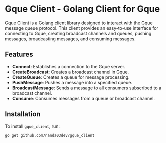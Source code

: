 # Gque Client - Golang Client for Gque

Gque Client is a Golang client library designed to interact with the Gque message queue protocol. This client provides an easy-to-use interface for connecting to Gque, creating broadcast channels and queues, pushing messages, broadcasting messages, and consuming messages.

## Features

- **Connect**: Establishes a connection to the Gque server.
- **CreateBroadcast**: Creates a broadcast channel in Gque.
- **CreateQueue**: Creates a queue for message processing.
- **PushMessage**: Pushes a message into a specified queue.
- **BroadcastMessage**: Sends a message to all consumers subscribed to a broadcast channel.
- **Consume**: Consumes messages from a queue or broadcast channel.

## Installation

To install `gque_client`, run:

```bash
go get github.com/nanda03dev/gque_client
